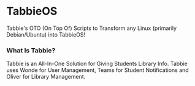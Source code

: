# TabbieOS
Tabbie's OTO (On Top Of) Scripts to Transform any Linux (primarily Debian/Ubuntu) into TabbieOS!
### What Is Tabbie?
Tabbie is an All-In-One Solution for Giving Students Library Info. Tabbie uses Wonde for User Management, Teams for Student Notifications and Oliver for Library Management.
